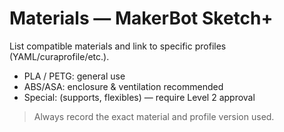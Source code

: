 # Materials — MakerBot Sketch+

List compatible materials and link to specific profiles (YAML/curaprofile/etc.).

- PLA / PETG: general use
- ABS/ASA: enclosure & ventilation recommended
- Special: (supports, flexibles) — require Level 2 approval

> Always record the exact material and profile version used.
